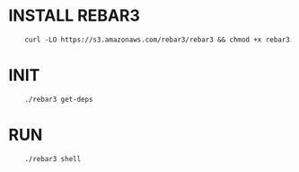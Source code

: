 # INSTALL REBAR3

        curl -LO https://s3.amazonaws.com/rebar3/rebar3 && chmod +x rebar3

# INIT

        ./rebar3 get-deps

# RUN

        ./rebar3 shell

